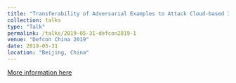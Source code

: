 ```yaml
---
title: "Transferability of Adversarial Examples to Attack Cloud-based Image Classifier Service"
collection: talks
type: "Talk"
permalink: /talks/2019-05-31-defcon2019-1
venue: "Defcon China 2019"
date: 2019-05-31
location: "Beijing, China"
---
```


[More information here](https://www.defcon.org/html/dc-china-1/dc-cn-1-speakers.html)
